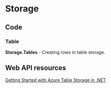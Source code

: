 # Storage

## Code

### Table
**Storage.Tables** - Creating rows in table storage.

## Web API resources
[Getting Started with Azure Table Storage in .NET](https://github.com/Azure-Samples/storage-table-dotnet-getting-started)

